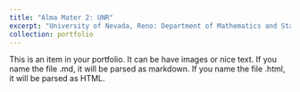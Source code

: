 ```yaml
---
title: "Alma Mater 2: UNR"
excerpt: "University of Nevada, Reno: Department of Mathematics and Statistics <br/><img src='/images/reno.png'>"
collection: portfolio
---
```


This is an item in your portfolio. It can be have images or nice text. If you name the file .md, it will be parsed as markdown. If you name the file .html, it will be parsed as HTML. 
